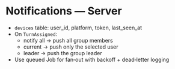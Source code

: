 # Notifications — Server

- `devices` table: user_id, platform, token, last_seen_at
- On `TurnAssigned`:
  - notify all → push all group members
  - current → push only the selected user
  - leader → push the group leader
- Use queued Job for fan‑out with backoff + dead‑letter logging
